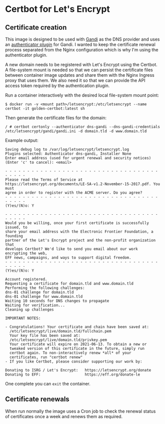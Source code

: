 # Certbot for Let's Encrypt

## Certificate creation

This image is designed to be used with [Gandi](https://www.gandi.net/) as the DNS provider and uses an [authenticatpr plugin](https://github.com/obynio/certbot-plugin-gandi)
for Gandi. I wanted to keep the certificate renewal process separated from the Nginx configuration which is why I'm using the
authenticator plugin.

A new domain needs to be registered with Let's Encrypt using the Certbot. A file-system mount is needed so that we can persist the
certificate files between container image updates and share them with the Nginx Ingress proxy that uses them. We also need it so
that we can provide the API access token required by the authentication plugin.

Run a container interactively with the desired local file-system mount point:
```
$ docker run -v <mount path>/letsencrypt:/etc/letsencrypt --name certbot -it golden-certbot:latest sh
```
Then generate the certificate files for the domain:
```
/ # certbot certonly --authenticator dns-gandi --dns-gandi-credentials /etc/letsencrypt/gandi/gandi.ini -d domain.tld -d www.domain.tld
```
Example output:
```
Saving debug log to /var/log/letsencrypt/letsencrypt.log
Plugins selected: Authenticator dns-gandi, Installer None
Enter email address (used for urgent renewal and security notices)
(Enter 'c' to cancel): <email>

- - - - - - - - - - - - - - - - - - - - - - - - - - - - - - - - - - - - - - - -
Please read the Terms of Service at
https://letsencrypt.org/documents/LE-SA-v1.2-November-15-2017.pdf. You must
agree in order to register with the ACME server. Do you agree?
- - - - - - - - - - - - - - - - - - - - - - - - - - - - - - - - - - - - - - - -
(Y)es/(N)o: Y

- - - - - - - - - - - - - - - - - - - - - - - - - - - - - - - - - - - - - - - -
Would you be willing, once your first certificate is successfully issued, to
share your email address with the Electronic Frontier Foundation, a founding
partner of the Let's Encrypt project and the non-profit organization that
develops Certbot? We'd like to send you email about our work encrypting the web,
EFF news, campaigns, and ways to support digital freedom.
- - - - - - - - - - - - - - - - - - - - - - - - - - - - - - - - - - - - - - - -
(Y)es/(N)o: Y

Account registered.
Requesting a certificate for domain.tld and www.domain.tld
Performing the following challenges:
dns-01 challenge for domain.tld
dns-01 challenge for www.domain.tld
Waiting 10 seconds for DNS changes to propagate
Waiting for verification...
Cleaning up challenges

IMPORTANT NOTES:

- Congratulations! Your certificate and chain have been saved at:
  /etc/letsencrypt/live/domain.tld/fullchain.pem
  Your key file has been saved at:
  /etc/letsencrypt/live/domain.tld/privkey.pem
  Your certificate will expire on 2021-06-13. To obtain a new or
  tweaked version of this certificate in the future, simply run
  certbot again. To non-interactively renew *all* of your
  certificates, run "certbot renew"
- If you like Certbot, please consider supporting our work by:

Donating to ISRG / Let's Encrypt:   https://letsencrypt.org/donate
Donating to EFF:                    https://eff.org/donate-le 
```
One complete you can `exit` the container.

## Certificate renewals

When run normally the image uses a Cron job to check the renewal status of certificates once a week and renews them as required.
